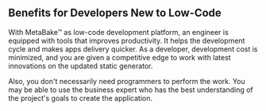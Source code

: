## Benefits for Developers New to Low-Code

With MetaBake&trade; as low-code development platform, an engineer is equipped with tools that improves productivity. It helps the development cycle and makes apps delivery quicker. As a developer, development cost is minimized, and you are given a competitive edge to work with latest innovations on the updated static generator.

Also, you don't necessarily need programmers to perform the work. You may be able to use the business expert who has the best understanding of the project's goals to create the application.

